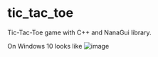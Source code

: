 # tic_tac_toe

Tic-Tac-Toe game with C++ and NanaGui library.

On Windows 10 looks like
![image](https://user-images.githubusercontent.com/57526733/160252468-a4213425-9daf-48b5-a528-1eac89df0c3f.png)
